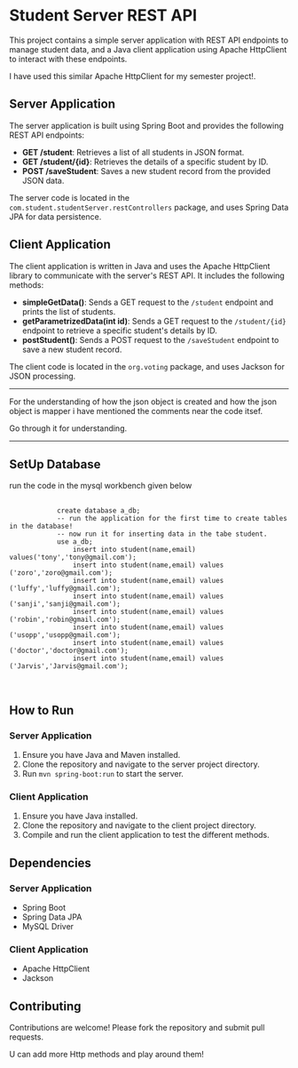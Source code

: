 <!DOCTYPE html>
<html lang="en">
<head>
    <meta charset="UTF-8">
    <meta name="viewport" content="width=device-width, initial-scale=1.0">
</head>
<body>
    <h1>Student Server REST API</h1>
    <p>This project contains a simple server application with REST API endpoints to manage student data, and a Java client application using Apache HttpClient to interact with these endpoints.</p>
    <p>I have used this similar Apache HttpClient for my semester project!.</p>
    <h2>Server Application</h2>
    <p>The server application is built using Spring Boot and provides the following REST API endpoints:</p>
    <ul>
        <li><strong>GET /student</strong>: Retrieves a list of all students in JSON format.</li>
        <li><strong>GET /student/{id}</strong>: Retrieves the details of a specific student by ID.</li>
        <li><strong>POST /saveStudent</strong>: Saves a new student record from the provided JSON data.</li>
    </ul>
    <p>The server code is located in the <code>com.student.studentServer.restControllers</code> package, and uses Spring Data JPA for data persistence.</p>  
    <h2>Client Application</h2>
    <p>The client application is written in Java and uses the Apache HttpClient library to communicate with the server's REST API. It includes the following methods:</p>
    <ul>
        <li><strong>simpleGetData()</strong>: Sends a GET request to the <code>/student</code> endpoint and prints the list of students.</li>
        <li><strong>getParametrizedData(int id)</strong>: Sends a GET request to the <code>/student/{id}</code> endpoint to retrieve a specific student's details by ID.</li>
        <li><strong>postStudent()</strong>: Sends a POST request to the <code>/saveStudent</code> endpoint to save a new student record.</li>
    </ul>
    <p>The client code is located in the <code>org.voting</code> package, and uses Jackson for JSON processing.</p> 
    <hr>
        <p>For the understanding of how the json object is created and how the json object is mapper i have mentioned the comments near the code itsef.</p>
        <p>Go through it for understanding.</p>
    <hr>
    <h2>SetUp Database</h2>
    <p>run the code in the mysql workbench given below</p>
    <pre>
        <code>
            create database a_db;
            -- run the application for the first time to create tables in the database!
            -- now run it for inserting data in the tabe student.
            use a_db;
                insert into student(name,email) values('tony','tony@gmail.com');
                insert into student(name,email) values ('zoro','zoro@gmail.com');
                insert into student(name,email) values ('luffy','luffy@gmail.com');
                insert into student(name,email) values ('sanji','sanji@gmail.com');
                insert into student(name,email) values ('robin','robin@gmail.com');
                insert into student(name,email) values ('usopp','usopp@gmail.com');
                insert into student(name,email) values ('doctor','doctor@gmail.com');
                insert into student(name,email) values ('Jarvis','Jarvis@gmail.com');
        </code>
    </pre>
    <h2>How to Run</h2>
    <h3>Server Application</h3>
    <ol>
        <li>Ensure you have Java and Maven installed.</li>
        <li>Clone the repository and navigate to the server project directory.</li>
        <li>Run <code>mvn spring-boot:run</code> to start the server.</li>
    </ol>   
    <h3>Client Application</h3>
    <ol>
        <li>Ensure you have Java installed.</li>
        <li>Clone the repository and navigate to the client project directory.</li>
        <li>Compile and run the client application to test the different methods.</li>
    </ol>
    <h2>Dependencies</h2>
    <h3>Server Application</h3>
    <ul>
        <li>Spring Boot</li>
        <li>Spring Data JPA</li>
        <li>MySQL Driver</li>
    </ul>  
    <h3>Client Application</h3>
    <ul>
        <li>Apache HttpClient</li>
        <li>Jackson</li>
    </ul>  
    <h2>Contributing</h2>
    <p>Contributions are welcome! Please fork the repository and submit pull requests.</p>
    <p>U can add more Http methods and play around them!</p>
</body>
</html>
